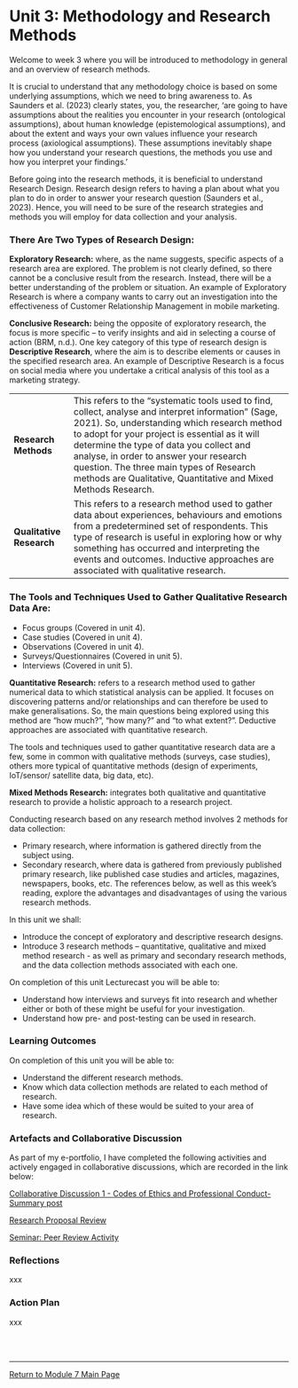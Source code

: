# Unit 3: Methodology and Research Methods

Welcome to week 3 where you will be introduced to methodology in general and an overview of research methods.

It is crucial to understand that any methodology choice is based on some underlying assumptions, which we need to bring awareness to. As Saunders et al. (2023) clearly states, you, the researcher, ‘are going to have assumptions about the realities you encounter in your research (ontological assumptions), about human knowledge (epistemological assumptions), and about the extent and ways your own values influence your research process (axiological assumptions). These assumptions inevitably shape how you understand your research questions, the methods you use and how you interpret your findings.’

Before going into the research methods, it is beneficial to understand Research Design. Research design refers to having a plan about what you plan to do in order to answer your research question (Saunders et al., 2023). Hence, you will need to be sure of the research strategies and methods you will employ for data collection and your analysis.

### There Are Two Types of Research Design:
**Exploratory Research:** where, as the name suggests, specific aspects of a research area are explored. The problem is not clearly defined, so there cannot be a conclusive result from the research. Instead, there will be a better understanding of the problem or situation. An example of Exploratory Research is where a company wants to carry out an investigation into the effectiveness of Customer Relationship Management in mobile marketing.

**Conclusive Research:** being the opposite of exploratory research, the focus is more specific – to verify insights and aid in selecting a course of action (BRM, n.d.). One key category of this type of research design is **Descriptive Research**, where the aim is to describe elements or causes in the specified research area. An example of Descriptive Research is a focus on social media where you undertake a critical analysis of this tool as a marketing strategy.

| | |
|:---- | :--- |
| **Research Methods** | This refers to the “systematic tools used to find, collect, analyse and interpret information” (Sage, 2021). So, understanding which research method to adopt for your project is essential as it will determine the type of data you collect and analyse, in order to answer your research question. The three main types of Research methods are Qualitative, Quantitative and Mixed Methods Research. |
| **Qualitative Research** | This refers to a research method used to gather data about experiences, behaviours and emotions from a predetermined set of respondents. This type of research is useful in exploring how or why something has occurred and interpreting the events and outcomes. Inductive approaches are associated with qualitative research. |


### The Tools and Techniques Used to Gather Qualitative Research Data Are:
 - Focus groups (Covered in unit 4).
 - Case studies (Covered in unit 4).
 - Observations (Covered in unit 4).
 - Surveys/Questionnaires (Covered in unit 5).
 - Interviews (Covered in unit 5).

**Quantitative Research:** refers to a research method used to gather numerical data to which statistical analysis can be applied. It focuses on discovering patterns and/or relationships and can therefore be used to make generalisations. So, the main questions being explored using this method are “how much?”, “how many?” and “to what extent?”. Deductive approaches are associated with quantitative research.

The tools and techniques used to gather quantitative research data are a few, some in common with qualitative methods (surveys, case studies), others more typical of quantitative methods (design of experiments, IoT/sensor/ satellite data, big data, etc).

**Mixed Methods Research:** integrates both qualitative and quantitative research to provide a holistic approach to a research project.

Conducting research based on any research method involves 2 methods for data collection:

 - Primary research, where information is gathered directly from the subject using.
 - Secondary research, where data is gathered from previously published primary research, like published case studies and articles, magazines, newspapers, books, etc.
The references below, as well as this week’s reading, explore the advantages and disadvantages of using the various research methods.

In this unit we shall:
 - Introduce the concept of exploratory and descriptive research designs.
- Introduce 3 research methods – quantitative, qualitative and mixed method research - as well as primary and secondary research methods, and the data collection methods associated with each one.

On completion of this unit Lecturecast you will be able to:
 - Understand how interviews and surveys fit into research and whether either or both of these might be useful for your investigation.
 - Understand how pre- and post-testing can be used in research.

### Learning Outcomes
On completion of this unit you will be able to:
 - Understand the different research methods.
 - Know which data collection methods are related to each method of research.
 - Have some idea which of these would be suited to your area of research.

### Artefacts and Collaborative Discussion
As part of my e-portfolio, I have completed the following activities and actively engaged in collaborative discussions, which are recorded in the link below:

[Collaborative Discussion 1 - Codes of Ethics and Professional Conduct-Summary post](RMPP_Unit03_Summary.pdf)

[Research Proposal Review](RMPP_Unit03_Activity.md) 

[Seminar: Peer Review Activity](RMPP_Unit03_Seminar.md)

### Reflections
xxx

### Action Plan
xxx

<br><br>

--- 

[Return to Module 7 Main Page](RMPP_main.md)
